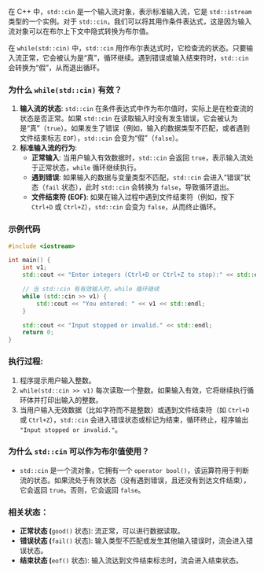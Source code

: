 在 C++ 中，`std::cin` 是一个输入流对象，表示标准输入流，它是 `std::istream` 类型的一个实例。对于 `std::cin`，我们可以将其用作条件表达式，这是因为输入流对象可以在布尔上下文中隐式转换为布尔值。

在 `while(std::cin)` 中，`std::cin` 用作布尔表达式时，它检查流的状态。只要输入流正常，它会被认为是“真”，循环继续。遇到错误或输入结束符时，`std::cin` 会转换为“假”，从而退出循环。

### 为什么 `while(std::cin)` 有效？
1. **输入流的状态**: `std::cin` 在条件表达式中作为布尔值时，实际上是在检查流的状态是否正常。如果 `std::cin` 在读取输入时没有发生错误，它会被认为是“真”（`true`）。如果发生了错误（例如，输入的数据类型不匹配，或者遇到文件结束标志 `EOF`），`std::cin` 会变为“假”（`false`）。
2. **标准输入流的行为**:
    - **正常输入**: 当用户输入有效数据时，`std::cin` 会返回 `true`，表示输入流处于正常状态，`while` 循环继续执行。
    - **遇到错误**: 如果输入的数据与变量类型不匹配，`std::cin` 会进入“错误”状态（`fail` 状态），此时 `std::cin` 会转换为 `false`，导致循环退出。
    - **文件结束符 (EOF)**: 如果在输入过程中遇到文件结束符（例如，按下 `Ctrl+D` 或 `Ctrl+Z`），`std::cin` 会变为 `false`，从而终止循环。

### 示例代码
```cpp
#include <iostream>

int main() {
    int v1;
    std::cout << "Enter integers (Ctrl+D or Ctrl+Z to stop):" << std::endl;

    // 当 std::cin 有有效输入时，while 循环继续
    while (std::cin >> v1) {
        std::cout << "You entered: " << v1 << std::endl;
    }

    std::cout << "Input stopped or invalid." << std::endl;
    return 0;
}
```

### 执行过程:
1. 程序提示用户输入整数。
2. `while(std::cin >> v1)` 每次读取一个整数。如果输入有效，它将继续执行循环体并打印出输入的整数。
3. 当用户输入无效数据（比如字符而不是整数）或遇到文件结束符（如 `Ctrl+D` 或 `Ctrl+Z`），`std::cin` 会进入错误状态或标记为结束，循环终止，程序输出 `"Input stopped or invalid."`。

### 为什么 `std::cin` 可以作为布尔值使用？
+ `std::cin` 是一个流对象，它拥有一个 `operator bool()`，该运算符用于判断流的状态。如果流处于有效状态（没有遇到错误，且还没有到达文件结束），它会返回 `true`。否则，它会返回 `false`。

### 相关状态：
+ **正常状态 (**`good()` 状态): 流正常，可以进行数据读取。
+ **错误状态 (**`fail()` 状态): 输入类型不匹配或发生其他输入错误时，流会进入错误状态。
+ **结束状态 (**`eof()` 状态): 输入流达到文件结束标志时，流会进入结束状态。

